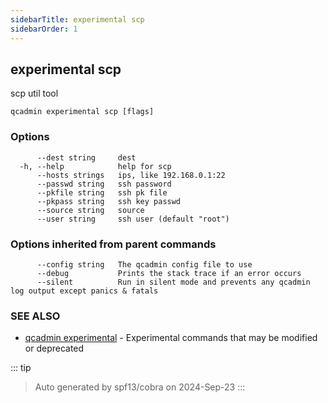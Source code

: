 ```yaml
---
sidebarTitle: experimental scp
sidebarOrder: 1
---
```


## experimental scp

scp util tool

```
qcadmin experimental scp [flags]
```

### Options

```
      --dest string     dest
  -h, --help            help for scp
      --hosts strings   ips, like 192.168.0.1:22
      --passwd string   ssh password
      --pkfile string   ssh pk file
      --pkpass string   ssh key passwd
      --source string   source
      --user string     ssh user (default "root")
```

### Options inherited from parent commands

```
      --config string   The qcadmin config file to use
      --debug           Prints the stack trace if an error occurs
      --silent          Run in silent mode and prevents any qcadmin log output except panics & fatals
```

### SEE ALSO

* [qcadmin experimental](experimental.md)	 - Experimental commands that may be modified or deprecated

::: tip
>Auto generated by spf13/cobra on 2024-Sep-23
:::